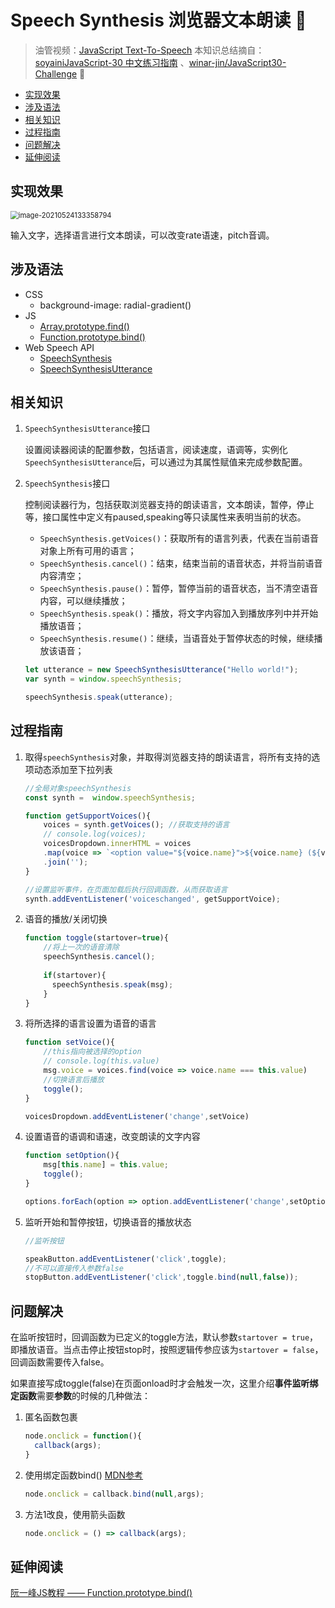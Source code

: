 # Speech Synthesis 浏览器文本朗读 📢

> 油管视频：[JavaScript Text-To-Speech](https://www.youtube.com/watch?v=saCpKH_xdgs&list=PLu8EoSxDXHP6CGK4YVJhL_VWetA865GOH&index=23)
> 本知识总结摘自：[soyainiJavaScript-30 中文练习指南](https://github.com/soyaine/JavaScript30) 、[winar-jin/JavaScript30-Challenge](https://github.com/winar-jin/JavaScript30-Challenge) 🦥



 * [实现效果](#实现效果)
  * [涉及语法](#涉及语法)
  * [相关知识](#相关知识)
  * [过程指南](#过程指南)
  * [问题解决](#问题解决)
  * [延伸阅读](#延伸阅读)



## 实现效果

<img src="https://picgo-bed-1305701422.cos.ap-shanghai.myqcloud.com/picgo/20210524133408_D23.png" alt="image-20210524133358794" style="zoom:80%;" />

输入文字，选择语言进行文本朗读，可以改变rate语速，pitch音调。



## 涉及语法

- CSS
  - background-image: radial-gradient() 
- JS
  - [Array.prototype.find()](https://developer.mozilla.org/zh-CN/docs/Web/JavaScript/Reference/Global_Objects/Array/find)
  - [Function.prototype.bind()](https://developer.mozilla.org/zh-CN/docs/Web/JavaScript/Reference/Global_Objects/Function/bind)
- Web Speech API
  - [SpeechSynthesis](https://developer.mozilla.org/en-US/docs/Web/API/SpeechSynthesis)
  - [SpeechSynthesisUtterance](https://developer.mozilla.org/en-US/docs/Web/API/SpeechSynthesisUtterance)



## 相关知识

1. `SpeechSynthesisUtterance`接口

   设置阅读器阅读的配置参数，包括语言，阅读速度，语调等，实例化`SpeechSynthesisUtterance`后，可以通过为其属性赋值来完成参数配置。

2. `SpeechSynthesis`接口

   控制阅读器行为，包括获取浏览器支持的朗读语言，文本朗读，暂停，停止等，接口属性中定义有paused,speaking等只读属性来表明当前的状态。

   - `SpeechSynthesis.getVoices()`：获取所有的语言列表，代表在当前语音对象上所有可用的语言；
   - `SpeechSynthesis.cancel()`：结束，结束当前的语音状态，并将当前语音内容清空；
   - `SpeechSynthesis.pause()`：暂停，暂停当前的语音状态，当不清空语音内容，可以继续播放；
   - `SpeechSynthesis.speak()`：播放，将文字内容加入到播放序列中并开始播放语音；
   - `SpeechSynthesis.resume()`：继续，当语音处于暂停状态的时候，继续播放该语音；

   
   
   ```js
   let utterance = new SpeechSynthesisUtterance("Hello world!");
   var synth = window.speechSynthesis;
   
   speechSynthesis.speak(utterance);
   ```



## 过程指南

1. 取得`speechSynthesis`对象，并取得浏览器支持的朗读语言，将所有支持的选项动态添加至下拉列表

   ```js
   //全局对象speechSynthesis
   const synth =  window.speechSynthesis;
   
   function getSupportVoices(){
       voices = synth.getVoices(); //获取支持的语言
       // console.log(voices);
       voicesDropdown.innerHTML = voices
       .map(voice => `<option value="${voice.name}">${voice.name} (${voice.lang})</option>`)
       .join('');
   }
   
   //设置监听事件，在页面加载后执行回调函数，从而获取语言
   synth.addEventListener('voiceschanged', getSupportVoice);
   ```

2. 语音的播放/关闭切换

   ```js
   function toggle(startover=true){
       //将上一次的语音清除
       speechSynthesis.cancel();
       
       if(startover){
         speechSynthesis.speak(msg);
       }
   } 
   ```

3. 将所选择的语言设置为语音的语言

   ```js
   function setVoice(){
       //this指向被选择的option
       // console.log(this.value)
       msg.voice = voices.find(voice => voice.name === this.value)
       //切换语言后播放
       toggle();
   }
   
   voicesDropdown.addEventListener('change',setVoice)
   ```

4. 设置语音的语调和语速，改变朗读的文字内容

   ```js
   function setOption(){
       msg[this.name] = this.value;
       toggle();
   }
   
   options.forEach(option => option.addEventListener('change',setOption));
   ```

5. 监听开始和暂停按钮，切换语音的播放状态

   ```js
   //监听按钮
   
   speakButton.addEventListener('click',toggle);
   //不可以直接传入参数false
   stopButton.addEventListener('click',toggle.bind(null,false));
   ```



## 问题解决

在监听按钮时，回调函数为已定义的toggle方法，默认参数`startover = true`，即播放语音。当点击停止按钮stop时，按照逻辑传参应该为`startover = false`，回调函数需要传入false。

如果直接写成toggle(false)在页面onload时才会触发一次，这里介绍**事件监听绑定函数**需要**参数**的时候的几种做法：

1. 匿名函数包裹

   ```js
   node.onclick = function(){
     callback(args);
   }
   ```

2. 使用绑定函数bind() [MDN参考](https://developer.mozilla.org/zh-CN/docs/Web/JavaScript/Reference/Global_Objects/Function/bind)

   ```js
   node.onclick = callback.bind(null,args);
   ```

3. 方法1改良，使用箭头函数

   ```js
   node.onclick = () => callback(args);
   ```

## 延伸阅读

[阮一峰JS教程  —— Function.prototype.bind()](https://wangdoc.com/javascript/oop/this.html#functionprototypebind)

